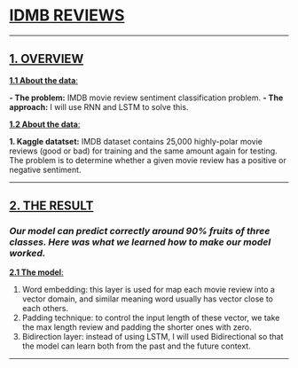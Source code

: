 # [IDMB REVIEWS]()
---
## [ 1. OVERVIEW ]()
[ **1.1 About the data**: ]() 

**- The problem:** IMDB movie review sentiment classification problem.
**- The approach:** I will use RNN and LSTM to solve this.

[ **1.2 About the data**: ]() 

**1. Kaggle datatset:**  IMDB dataset contains 25,000 highly-polar movie reviews (good or bad) for training and the same amount again for testing. The problem is to determine whether a given movie review has a positive or negative sentiment.

---
## [ 2. THE RESULT ](/9lRMLcbMR--joBvR84z5KA)

### *Our model can predict correctly around 90% fruits of three classes. Here was what we learned how to make our model worked.*

[ **2.1 The model**: ]() 
1. Word embedding: this layer is used for map each movie review into a vector domain, and similar meaning word usually has vector close to each others.
2. Padding technique: to control the input length of these vector, we take the max length review and padding the shorter ones with zero.
3. Bidirection layer: instead of using LSTM, I will used Bidirectional so that the model can learn both from the past and the future context.
---



